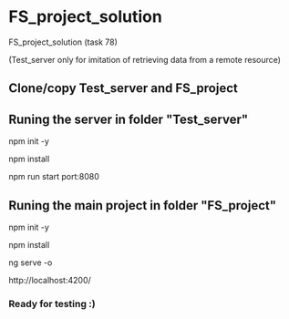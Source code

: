 # FS_project_solution
FS_project_solution (task 78)

(Test_server only for imitation of retrieving data from a remote resource)

## Clone/copy Test_server and FS_project

## Runing the server in folder "Test_server"

npm init -y

npm install

npm run start port:8080

## Runing the main project in folder "FS_project"

npm init -y

npm install

ng serve -o

http://localhost:4200/

### Ready for testing :)
